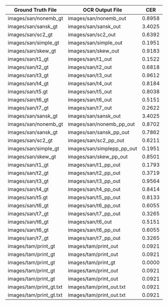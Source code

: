 | Ground Truth File      | OCR Output File       | CER         | WER         |
|------------------------|------------------------|-------------|-------------|
| images/san/nonemb_gt   | images/san/nonemb_out  | 0.8958      | 7.6693      |
| images/san/sansk_gt    | images/san/sansk_out   | 3.4025      | 30.0000     |
| images/san/sc2_gt      | images/san/sc2_out     | 0.6392      | 31.0000     |
| images/san/simple_gt   | images/san/simple_out  | 0.1951      | 3.2000      |
| images/san/skew_gt     | images/san/skew_out    | 0.9183      | 39.9091     |
| images/san/t1_gt       | images/san/t1_out      | 0.1522      | 9.3333      |
| images/san/t2_gt       | images/san/t2_out      | 0.6818      | 27.0000     |
| images/san/t3_gt       | images/san/t3_out      | 0.9612      | 59.5000     |
| images/san/t4_gt       | images/san/t4_out      | 0.8184      | 44.1250     |
| images/san/t5.gt       | images/san/t5_out      | 0.8038      | 31.6250     |
| images/san/t6_gt       | images/san/t6_out      | 0.5151      | 9.8889      |
| images/san/t7_gt       | images/san/t7_out      | 0.2622      | 10.5294     |
| images/san/sansk_gt    | images/san/sansk_out   | 3.4025      | 30.0000     |
| images/san/nonemb_gt   | images/san/nonemb_pp_out | 0.8702      | 7.4488      |
| images/san/sansk_gt    | images/san/sansk_pp_out | 0.7862      | 6.8333      |
| images/san/sc2_gt      | images/san/sc2_pp_out  | 0.6211      | 30.1250     |
| images/san/simple_gt   | images/san/simplepp_pp_out | 0.1951      | 3.0000      |
| images/san/skew_gt     | images/san/skew_pp_out | 0.8501      | 36.9091     |
| images/san/t1_gt       | images/san/t1_pp_out   | 0.1793      | 11.0000     |
| images/san/t2_gt       | images/san/t2_pp_out   | 0.3719      | 15.0000     |
| images/san/t3_gt       | images/san/t3_pp_out   | 0.9564      | 59.0500     |
| images/san/t4_gt       | images/san/t4_pp_out   | 0.8414      | 45.2500     |
| images/san/t5.gt       | images/san/t5_pp_out   | 0.8133      | 31.8750     |
| images/san/t6_gt       | images/san/t6_pp_out   | 0.6055      | 11.7222     |
| images/san/t7_gt       | images/san/t7_pp_out   | 0.3265      | 13.2353     |
| images/san/t6_gt       | images/san/t6_out      | 0.5151      | 9.8889      |
| images/san/t6_gt       | images/san/t6_pp_out   | 0.6055      | 11.7222     |
| images/san/t7_gt       | images/san/t7_pp_out   | 0.3265      | 13.2353     |
| images/tam/print_gt    | images/tam/print_out   | 0.0921      | 2.0000      |
| images/tam/print_gt    | images/tam/print_out   | 0.0921      | 2.0000      |
| images/tam/print_gt    | images/tam/print_gt    | 0.0000      | 0.0000      |
| images/tam/print_gt    | images/tam/print_out   | 0.0921      | 2.0000      |
| images/tam/print_gt    | images/tam/print_out   | 0.0921      | 2.0000      |
| images/tam/print_gt.txt | images/tam/print_out.txt | 0.0921      | 2.0000      |
| images/tam/print_gt.txt | images/tam/print_out.txt | 0.0921      | 2.0000      |
